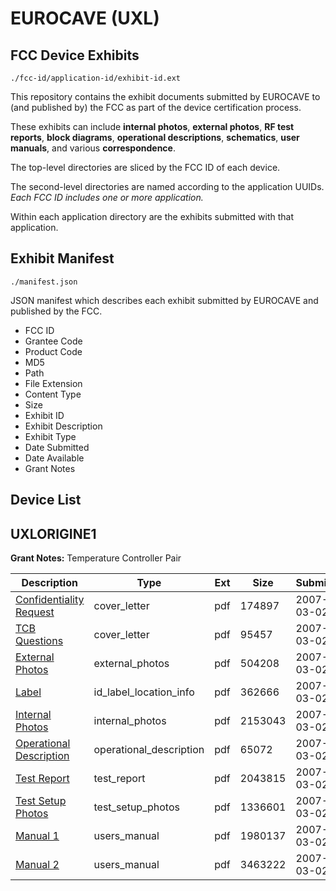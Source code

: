 # EUROCAVE (UXL)
## FCC Device Exhibits

```
./fcc-id/application-id/exhibit-id.ext
```

This repository contains the exhibit documents submitted by EUROCAVE to (and published by) the FCC as part of the device certification process.

These exhibits can include **internal photos**, **external photos**, **RF test reports**, **block diagrams**, **operational descriptions**, **schematics**, **user manuals**, and various **correspondence**.

The top-level directories are sliced by the FCC ID of each device.

The second-level directories are named according to the application UUIDs. *Each FCC ID includes one or more application.*

Within each application directory are the exhibits submitted with that application. 

## Exhibit Manifest

```
./manifest.json
```

JSON manifest which describes each exhibit submitted by EUROCAVE and published by the FCC.

- FCC ID
- Grantee Code
- Product Code
- MD5
- Path
- File Extension
- Content Type
- Size
- Exhibit ID
- Exhibit Description
- Exhibit Type
- Date Submitted
- Date Available
- Grant Notes

## Device List
## UXLORIGINE1
**Grant Notes:** Temperature Controller Pair

| Description | Type | Ext | Size | Submitted | Available |
| ----------- | ---- | --- | ---- | --------- | --------- |
| [Confidentiality Request](UXLORIGINE1/ee9aa8c405448dc9ee821f1ade6485fd/764096.pdf) | cover_letter | pdf | 174897 | 2007-03-02 | 2007-03-02 |
| [TCB Questions](UXLORIGINE1/ee9aa8c405448dc9ee821f1ade6485fd/764097.pdf) | cover_letter | pdf | 95457 | 2007-03-02 | 2007-03-02 |
| [External Photos](UXLORIGINE1/ee9aa8c405448dc9ee821f1ade6485fd/764088.pdf) | external_photos | pdf | 504208 | 2007-03-02 | 2007-03-02 |
| [Label](UXLORIGINE1/ee9aa8c405448dc9ee821f1ade6485fd/764089.pdf) | id_label_location_info | pdf | 362666 | 2007-03-02 | 2007-03-02 |
| [Internal Photos](UXLORIGINE1/ee9aa8c405448dc9ee821f1ade6485fd/764090.pdf) | internal_photos | pdf | 2153043 | 2007-03-02 | 2007-03-02 |
| [Operational Description](UXLORIGINE1/ee9aa8c405448dc9ee821f1ade6485fd/764091.pdf) | operational_description | pdf | 65072 | 2007-03-02 | 2007-03-02 |
| [Test Report](UXLORIGINE1/ee9aa8c405448dc9ee821f1ade6485fd/764094.pdf) | test_report | pdf | 2043815 | 2007-03-02 | 2007-03-02 |
| [Test Setup Photos](UXLORIGINE1/ee9aa8c405448dc9ee821f1ade6485fd/764095.pdf) | test_setup_photos | pdf | 1336601 | 2007-03-02 | 2007-03-02 |
| [Manual 1](UXLORIGINE1/ee9aa8c405448dc9ee821f1ade6485fd/764098.pdf) | users_manual | pdf | 1980137 | 2007-03-02 | 2007-03-02 |
| [Manual 2](UXLORIGINE1/ee9aa8c405448dc9ee821f1ade6485fd/764099.pdf) | users_manual | pdf | 3463222 | 2007-03-02 | 2007-03-02 |

